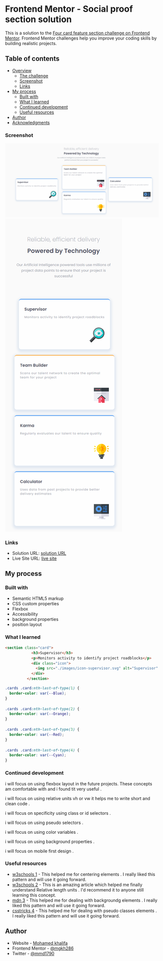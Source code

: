 # Frontend Mentor - Social proof section solution

This is a solution to the [Four card feature section challenge on Frontend Mentor](https://www.frontendmentor.io/challenges/four-card-feature-section-weK1eFYK). Frontend Mentor challenges help you improve your coding skills by building realistic projects. 


## Table of contents

- [Overview](#overview)
  - [The challenge](#the-challenge)
  - [Screenshot](#screenshot)
  - [Links](#links)
- [My process](#my-process)
  - [Built with](#built-with)
  - [What I learned](#what-i-learned)
  - [Continued development](#continued-development)
  - [Useful resources](#useful-resources)
- [Author](#author)
- [Acknowledgments](#acknowledgments)


### Screenshot

![desktop](https://github.com/mgkh286/four-card-feature-section-master/blob/master/images/desktop.PNG)
![Mobile](https://github.com/mgkh286/four-card-feature-section-master/blob/master/images/mobile.png)

### Links

- Solution URL: [solution URL](https://www.frontendmentor.io/solutions/fourcardfeaturesectionmaster-using-html-css-7_KfDMOya7)
- Live Site URL: [live site](https://mgkh286.github.io/four-card-feature-section-master/)

## My process

### Built with

- Semantic HTML5 markup
- CSS custom properties
- Flexbox
- Accessibility
- background properties
- position layout

### What I learned

```html
<section class="card">
            <h3>Supervisor</h3>
            <p>Monitors activity to identify project roadblocks</p>
            <div class="icon">
              <img src="./images/icon-supervisor.svg" alt="Supervisor" />
            </div>
          </section>
```

```css
.cards .card:nth-last-of-type(1) {
  border-color: var(--Blue);
}

.cards .card:nth-last-of-type(2) {
  border-color: var(--Orange);
}

.cards .card:nth-last-of-type(3) {
  border-color: var(--Red);
}

.cards .card:nth-last-of-type(4) {
  border-color: var(--Cyan);
}
```

### Continued development

i will focus on using flexbox layout in the future projects. These concepts am comfortable with and i found tit very useful .

i will focus on using relative units vh or vw it helps me to write short and clean code .

i will focus on specificity using class or id selectors .

i will focus on  using pseudo  selectors .

i will focus on  using color variables  .

i will focus on  using background properties .

i will focus on  mobile first design .

### Useful resources

- [w3schools 1](https://www.w3schools.com/css/css3_flexbox.asp) - This helped me for centering elements . I really liked this pattern and will use it going forward.
- [w3schools 2](https://www.w3schools.com/cssref/css_units.asp) - This is an amazing article which helped me finally understand Relative length units . I'd recommend it to anyone still learning this concept.
- [mdn 3](https://developer.mozilla.org/en-US/docs/Web/CSS/background) - This helped me for dealing with backgroundg elements . I really liked this pattern and will use it going forward.
- [csstricks 4](https://www.w3schools.com/css/css_pseudo_classes.asp) - This helped me for dealing with pseudo classes elements . I really liked this pattern and will use it going forward.

## Author

- Website - [Mohamed khalifa](https://github.com/mgkh286)
- Frontend Mentor - [@mgkh286](https://www.frontendmentor.io/profile/mgkh286)
- Twitter - [@mmd1790](https://twitter.com/mmd1790)


